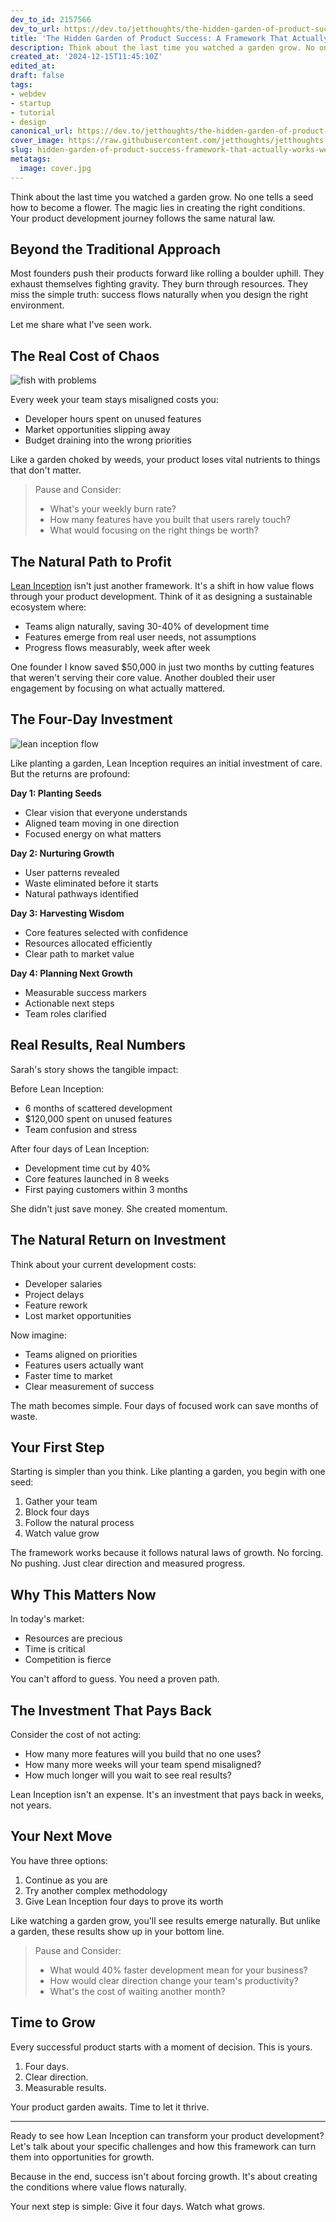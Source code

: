 ```yaml
---
dev_to_id: 2157566
dev_to_url: https://dev.to/jetthoughts/the-hidden-garden-of-product-success-a-framework-that-actually-works-40m6
title: 'The Hidden Garden of Product Success: A Framework That Actually Works'
description: Think about the last time you watched a garden grow. No one tells a seed how to become a flower. The...
created_at: '2024-12-15T11:45:10Z'
edited_at:
draft: false
tags:
- webdev
- startup
- tutorial
- design
canonical_url: https://dev.to/jetthoughts/the-hidden-garden-of-product-success-a-framework-that-actually-works-40m6
cover_image: https://raw.githubusercontent.com/jetthoughts/jetthoughts.github.io/master/content/blog/hidden-garden-of-product-success-framework-that-actually-works-webdev-startup/cover.jpg
slug: hidden-garden-of-product-success-framework-that-actually-works-webdev-startup
metatags:
  image: cover.jpg
---
```

Think about the last time you watched a garden grow. No one tells a seed how to become a flower. The magic lies in creating the right conditions. Your product development journey follows the same natural law.

## Beyond the Traditional Approach

Most founders push their products forward like rolling a boulder uphill. They exhaust themselves fighting gravity. They burn through resources. They miss the simple truth: success flows naturally when you design the right environment.

Let me share what I've seen work.

## The Real Cost of Chaos

![fish with problems](file_0.png)

Every week your team stays misaligned costs you:
- Developer hours spent on unused features
- Market opportunities slipping away
- Budget draining into the wrong priorities

Like a garden choked by weeds, your product loses vital nutrients to things that don't matter.

> Pause and Consider:
> - What's your weekly burn rate?
> - How many features have you built that users rarely touch?
> - What would focusing on the right things be worth?

## The Natural Path to Profit

[Lean Inception](https://martinfowler.com/articles/lean-inception/) isn't just another framework. It's a shift in how value flows through your product development. Think of it as designing a sustainable ecosystem where:

- Teams align naturally, saving 30-40% of development time
- Features emerge from real user needs, not assumptions
- Progress flows measurably, week after week

One founder I know saved $50,000 in just two months by cutting features that weren't serving their core value. Another doubled their user engagement by focusing on what actually mattered.

## The Four-Day Investment

![lean inception flow](file_1.png)

Like planting a garden, Lean Inception requires an initial investment of care. But the returns are profound:

**Day 1: Planting Seeds**
- Clear vision that everyone understands
- Aligned team moving in one direction
- Focused energy on what matters

**Day 2: Nurturing Growth**
- User patterns revealed
- Waste eliminated before it starts
- Natural pathways identified

**Day 3: Harvesting Wisdom**
- Core features selected with confidence
- Resources allocated efficiently
- Clear path to market value

**Day 4: Planning Next Growth**
- Measurable success markers
- Actionable next steps
- Team roles clarified

## Real Results, Real Numbers

Sarah's story shows the tangible impact:

Before Lean Inception:
- 6 months of scattered development
- $120,000 spent on unused features
- Team confusion and stress

After four days of Lean Inception:
- Development time cut by 40%
- Core features launched in 8 weeks
- First paying customers within 3 months

She didn't just save money. She created momentum.

## The Natural Return on Investment

Think about your current development costs:
- Developer salaries
- Project delays
- Feature rework
- Lost market opportunities

Now imagine:
- Teams aligned on priorities
- Features users actually want
- Faster time to market
- Clear measurement of success

The math becomes simple. Four days of focused work can save months of waste.

## Your First Step

Starting is simpler than you think. Like planting a garden, you begin with one seed:

1. Gather your team
1. Block four days
1. Follow the natural process
1. Watch value grow

The framework works because it follows natural laws of growth. No forcing. No pushing. Just clear direction and measured progress.

## Why This Matters Now

In today's market:
- Resources are precious
- Time is critical
- Competition is fierce

You can't afford to guess. You need a proven path.

## The Investment That Pays Back

Consider the cost of not acting:
- How many more features will you build that no one uses?
- How many more weeks will your team spend misaligned?
- How much longer will you wait to see real results?

Lean Inception isn't an expense. It's an investment that pays back in weeks, not years.

## Your Next Move

You have three options:

1. Continue as you are
2. Try another complex methodology
3. Give Lean Inception four days to prove its worth

Like watching a garden grow, you'll see results emerge naturally. But unlike a garden, these results show up in your bottom line.

> Pause and Consider:
> - What would 40% faster development mean for your business?
> - How would clear direction change your team's productivity?
> - What's the cost of waiting another month?

## Time to Grow

Every successful product starts with a moment of decision. This is yours.

1. Four days.
1. Clear direction.
1. Measurable results.

Your product garden awaits. Time to let it thrive.

---

Ready to see how Lean Inception can transform your product development? Let's talk about your specific challenges and how this framework can turn them into opportunities for growth.

Because in the end, success isn't about forcing growth. It's about creating the conditions where value flows naturally.

Your next step is simple: Give it four days. Watch what grows.